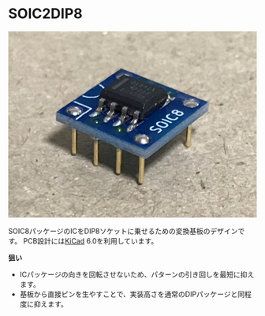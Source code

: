 # SOIC2DIP8

<img src="media/OPA1641.jpg" width="512px">

SOIC8パッケージのICをDIP8ソケットに乗せるための変換基板のデザインです。
PCB設計には[KiCad](https://www.kicad.org/) 6.0を利用しています。

**狙い**
* ICパッケージの向きを回転させないため、パターンの引き回しを最短に抑えます。
* 基板から直接ピンを生やすことで、実装高さを通常のDIPパッケージと同程度に抑えます。
